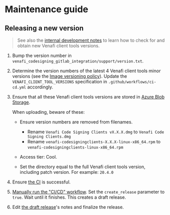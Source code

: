 # Maintenance guide

## Releasing a new version

> See also the [internal development notes](https://gitlab.fullstaq.systems/venafi/dev-notes/blob/master/VENAFI-CLIENT-TOOLS.md) to learn how to check for and obtain new Venafi client tools versions.

 1. Bump the version number in `venafi_codesigning_gitlab_integration/support/version.txt`.

 2. Determine the version numbers of the latest 4 Venafi client tools minor versions (see the [Image versioning policy](README.md#image-versioning-policy)). Update the `VENAFI_CLIENT_TOOL_VERSIONS` specification in `.github/workflows/ci-cd.yml` accordingly.

 3. Ensure that all these Venafi client tools versions are stored in [Azure Blob Storage](https://portal.azure.com/#blade/Microsoft_Azure_Storage/ContainerMenuBlade/overview/storageAccountId/%2Fsubscriptions%2Fb09e5a51-eff8-4405-9a58-d1966ceae565%2Fresourcegroups%2Fci-cd%2Fproviders%2FMicrosoft.Storage%2FstorageAccounts%2Ffsvenafigitlabcicd/path/venafi-client-tools/etag/%220x8D8F995EF6E0B0F%22/defaultEncryptionScope/%24account-encryption-key/denyEncryptionScopeOverride//defaultId//publicAccessVal/None).

    When uploading, beware of these:

     * Ensure version numbers are removed from filenames.

        - Rename `Venafi Code Signing Clients vX.X.X.dmg` to `Venafi Code Signing Clients.dmg`
        - Rename `venafi-codesigningclients-X.X.X-linux-x86_64.rpm` to `venafi-codesigningclients-linux-x86_64.rpm`

     * Access tier: Cool.
     * Set the directory equal to the full Venafi client tools version, including patch version. For example: `20.4.0`

 4. Ensure [the CI](https://github.com/qensus-labs/venafi-codesigning-gitlab-integration/actions) is successful.

 5. [Manually run the "CI/CD" workflow](https://github.com/qensus-labs/venafi-codesigning-gitlab-integration/actions/workflows/ci-cd.yml). Set the `create_release` parameter to `true`. Wait until it finishes. This creates a draft release.

 6. Edit [the draft release](https://github.com/qensus-labs/venafi-codesigning-gitlab-integration/releases)'s notes and finalize the release.
